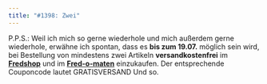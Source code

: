 ```yaml
---
title: "#1398: Zwei"
---
```


P.P.S.:
Weil ich mich so gerne wiederhole und mich außerdem gerne wiederhole, erwähne ich spontan, dass es <strong>bis zum 19.07.</strong> möglich sein wird, bei Bestellung von mindestens zwei Artikeln <strong>versandkostenfrei</strong> im <a href="http://fredshop.spreadshirt.net/de/DE/Shop"><strong>Fredshop</strong></a> und im <a href="http://fred-o-mat.spreadshirt.net/-/-/Shop/"><strong>Fred-o-maten</strong></a> einzukaufen. 
Der entsprechende Couponcode lautet
GRATISVERSAND
Und so.

